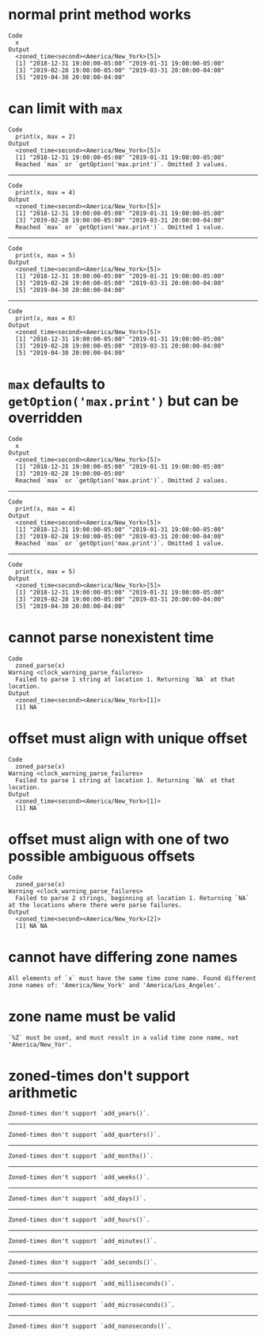 # normal print method works

    Code
      x
    Output
      <zoned_time<second><America/New_York>[5]>
      [1] "2018-12-31 19:00:00-05:00" "2019-01-31 19:00:00-05:00"
      [3] "2019-02-28 19:00:00-05:00" "2019-03-31 20:00:00-04:00"
      [5] "2019-04-30 20:00:00-04:00"

# can limit with `max`

    Code
      print(x, max = 2)
    Output
      <zoned_time<second><America/New_York>[5]>
      [1] "2018-12-31 19:00:00-05:00" "2019-01-31 19:00:00-05:00"
      Reached `max` or `getOption('max.print')`. Omitted 3 values.

---

    Code
      print(x, max = 4)
    Output
      <zoned_time<second><America/New_York>[5]>
      [1] "2018-12-31 19:00:00-05:00" "2019-01-31 19:00:00-05:00"
      [3] "2019-02-28 19:00:00-05:00" "2019-03-31 20:00:00-04:00"
      Reached `max` or `getOption('max.print')`. Omitted 1 value.

---

    Code
      print(x, max = 5)
    Output
      <zoned_time<second><America/New_York>[5]>
      [1] "2018-12-31 19:00:00-05:00" "2019-01-31 19:00:00-05:00"
      [3] "2019-02-28 19:00:00-05:00" "2019-03-31 20:00:00-04:00"
      [5] "2019-04-30 20:00:00-04:00"

---

    Code
      print(x, max = 6)
    Output
      <zoned_time<second><America/New_York>[5]>
      [1] "2018-12-31 19:00:00-05:00" "2019-01-31 19:00:00-05:00"
      [3] "2019-02-28 19:00:00-05:00" "2019-03-31 20:00:00-04:00"
      [5] "2019-04-30 20:00:00-04:00"

# `max` defaults to `getOption('max.print')` but can be overridden

    Code
      x
    Output
      <zoned_time<second><America/New_York>[5]>
      [1] "2018-12-31 19:00:00-05:00" "2019-01-31 19:00:00-05:00"
      [3] "2019-02-28 19:00:00-05:00"
      Reached `max` or `getOption('max.print')`. Omitted 2 values.

---

    Code
      print(x, max = 4)
    Output
      <zoned_time<second><America/New_York>[5]>
      [1] "2018-12-31 19:00:00-05:00" "2019-01-31 19:00:00-05:00"
      [3] "2019-02-28 19:00:00-05:00" "2019-03-31 20:00:00-04:00"
      Reached `max` or `getOption('max.print')`. Omitted 1 value.

---

    Code
      print(x, max = 5)
    Output
      <zoned_time<second><America/New_York>[5]>
      [1] "2018-12-31 19:00:00-05:00" "2019-01-31 19:00:00-05:00"
      [3] "2019-02-28 19:00:00-05:00" "2019-03-31 20:00:00-04:00"
      [5] "2019-04-30 20:00:00-04:00"

# cannot parse nonexistent time

    Code
      zoned_parse(x)
    Warning <clock_warning_parse_failures>
      Failed to parse 1 string at location 1. Returning `NA` at that location.
    Output
      <zoned_time<second><America/New_York>[1]>
      [1] NA

# offset must align with unique offset

    Code
      zoned_parse(x)
    Warning <clock_warning_parse_failures>
      Failed to parse 1 string at location 1. Returning `NA` at that location.
    Output
      <zoned_time<second><America/New_York>[1]>
      [1] NA

# offset must align with one of two possible ambiguous offsets

    Code
      zoned_parse(x)
    Warning <clock_warning_parse_failures>
      Failed to parse 2 strings, beginning at location 1. Returning `NA` at the locations where there were parse failures.
    Output
      <zoned_time<second><America/New_York>[2]>
      [1] NA NA

# cannot have differing zone names

    All elements of `x` must have the same time zone name. Found different zone names of: 'America/New_York' and 'America/Los_Angeles'.

# zone name must be valid

    `%Z` must be used, and must result in a valid time zone name, not 'America/New_Yor'.

# zoned-times don't support arithmetic

    Zoned-times don't support `add_years()`.

---

    Zoned-times don't support `add_quarters()`.

---

    Zoned-times don't support `add_months()`.

---

    Zoned-times don't support `add_weeks()`.

---

    Zoned-times don't support `add_days()`.

---

    Zoned-times don't support `add_hours()`.

---

    Zoned-times don't support `add_minutes()`.

---

    Zoned-times don't support `add_seconds()`.

---

    Zoned-times don't support `add_milliseconds()`.

---

    Zoned-times don't support `add_microseconds()`.

---

    Zoned-times don't support `add_nanoseconds()`.

